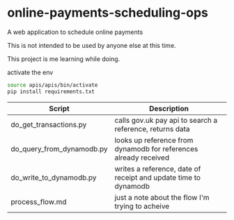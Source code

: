 # online-payments-scheduling-ops
A web application to schedule online payments

This is not intended to be used by anyone else at this time.

This project is me learning while doing.

activate the env
```sh
source apis/apis/bin/activate
pip install requirements.txt
```
| Script                    | Description                                                      |
|---------------------------|------------------------------------------------------------------|
|do_get_transactions.py     | calls gov.uk pay api to search a reference, returns data         |
|do_query_from_dynamodb.py  | looks up reference from dynamodb for references already received |
|do_write_to_dynamodb.py    | writes a reference, date of receipt and update time to dynamodb  |
|process_flow.md            | just a note about the flow I'm trying to acheive                 |
